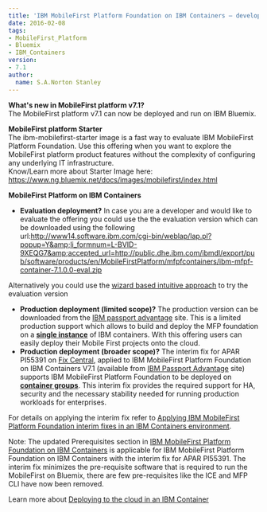 ```yaml
---
title: 'IBM MobileFirst Platform Foundation on IBM Containers – development, production workloads'
date: 2016-02-08
tags:
- MobileFirst_Platform
- Bluemix
- IBM_Containers
version:
- 7.1
author:
  name: S.A.Norton Stanley
---
```


**What's new in MobileFirst platform v7.1?**  
The MobileFirst platform v7.1 can now be deployed and run on IBM Bluemix.

**MobileFirst platform Starter**  
The ibm-mobilefirst-starter image is a fast way to evaluate IBM MobileFirst Platform Foundation. Use this offering when you want to explore the MobileFirst platform product features without the complexity of configuring any underlying IT infrastructure.  
Know/Learn more about Starter Image here: <a href="https://www.ng.bluemix.net/docs/images/mobilefirst/index.html" target="_blank">https://www.ng.bluemix.net/docs/images/mobilefirst/index.html</a>

**MobileFirst Platform on IBM Containers**

* **Evaluation deployment?**
In case you are a developer and would like to evaluate the offering you could use the the evaluation version which can be downloaded using the following url:<a href="http://www14.software.ibm.com/cgi-bin/weblap/lap.pl?popup=Y&amp;li_formnum=L-BVID-9XEQG7&amp;accepted_url=http://public.dhe.ibm.com/ibmdl/export/pub/software/products/en/MobileFirstPlatform/mfpfcontainers/ibm-mfpf-container-7.1.0.0-eval.zip">http://www14.software.ibm.com/cgi-bin/weblap/lap.pl?popup=Y&amp;li_formnum=L-BVID-9XEQG7&amp;accepted_url=http://public.dhe.ibm.com/ibmdl/export/pub/software/products/en/MobileFirstPlatform/mfpfcontainers/ibm-mfpf-container-7.1.0.0-eval.zip</a>

Alternatively you could use the <a href="https://developer.ibm.com/mobilefirstplatform/2015/10/02/ibm-mobilefirst-platform-foundation-containers-app/">wizard based intuitive approach</a> to try the evaluation version
* **Production deployment (limited scope)?**
The production version can be downloaded from the <a href="https://www-01.ibm.com/software/passportadvantage/">IBM passport advantage</a> site.
This is a limited production support which allows to build and deploy the MFP foundation on a **<u>single instance</u>** of IBM containers. With this offering users can easily deploy their Mobile First projects onto the cloud.
* **Production deployment (broader scope)?**
The interim fix for APAR PI55391 on <a href="http://www-933.ibm.com/support/fixcentral/swg/selectFixes?parent=ibm~Other%2Bsoftware&amp;product=ibm/Other+software/IBM+MobileFirst+Platform+Foundation&amp;release=7.1.0.0&amp;platform=All&amp;function=aparId&amp;apars=PI55391">Fix Central</a>, applied to IBM MobileFirst Platform Foundation on IBM Containers V7.1 (available from <a href="https://www-01.ibm.com/software/passportadvantage/">IBM Passport Advantage</a> site) supports IBM MobileFirst Platform Foundation to be deployed on **<u>container groups</u>**. This interim fix provides the required support for HA, security and the necessary stability needed for running production workloads for enterprises.

For details on applying the interim fix refer to <a href="https://www-01.ibm.com/support/knowledgecenter/SSHS8R_7.1.0/com.ibm.worklight.deploy.doc/deploy/t_apply_interim_fix.dita?lang=en">Applying IBM MobileFirst Platform Foundation interim fixes in an IBM Containers environment</a>.

Note: The updated Prerequisites section in <a href="https://www-01.ibm.com/support/knowledgecenter/SSHS8R_7.1.0/com.ibm.worklight.deploy.doc/deploy/c_advanced_user_container.html%23prereq?lang=en">IBM MobileFirst Platform Foundation on IBM Containers</a> is applicable for IBM MobileFirst Platform Foundation on IBM Containers with the interim fix for APAR PI55391. The interim fix minimizes the pre-requisite software that is required to run the MobileFirst on Bluemix, there are few pre-requisites like the ICE and MFP CLI have now been removed.

Learn more about <a href="https://www-01.ibm.com/support/knowledgecenter/SSHS8R_7.1.0/com.ibm.worklight.deploy.doc/deploy/c_deploy_cloud_container.html?lang=en-us">Deploying to the cloud in an IBM Container</a>